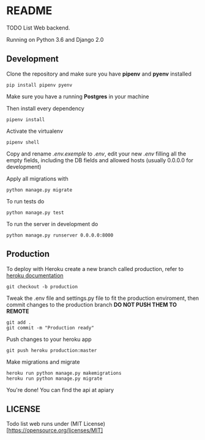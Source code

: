 # README #

TODO List Web backend.

Running on Python 3.6 and Django 2.0

## Development ##

Clone the repository and make sure you have **pipenv** and **pyenv** installed

```
pip install pipenv pyenv
```

Make sure you have a running **Postgres** in your machine 

Then install every dependency

```
pipenv install
```

Activate the virtualenv

```
pipenv shell
```

Copy and rename *.env.exemple* to *.env*, edit your new *.env* filling all the empty fields, including the DB fields and allowed hosts (usually 0.0.0.0 for development)

Apply all migrations with

```
python manage.py migrate
```

To run tests do

```
python manage.py test
```

To run the server in development do
```
python manage.py runserver 0.0.0.0:8000 
```

## Production ##

To deploy with Heroku create a new branch called production, refer to [heroku documentation](https://devcenter.heroku.com/articles/deploying-python)

```
git checkout -b production
```

Tweak the .env file and settings.py file to fit the production enviroment, then commit changes to the production branch **DO NOT PUSH THEM TO REMOTE**
```
git add .
git commit -m "Production ready"
```

Push changes to your heroku app
```
git push heroku production:master
```

Make migrations and migrate
```
heroku run python manage.py makemigrations
heroku run python manage.py migrate 
```

You're done! You can find the api at apiary

## LICENSE ##

Todo list web runs under (MIT License)[https://opensource.org/licenses/MIT]
